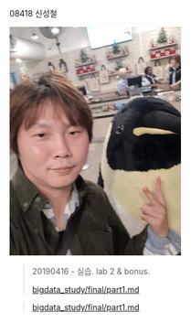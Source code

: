08418 신성철

![사진](https://github.com/ep-code-box/bigdata_study/blob/master/pic.jpg)

> 20190416 - 실습.  lab 2 & bonus.
>
> [bigdata_study/final/part1.md](https://github.com/ep-code-box/bigdata_study/blob/master/final/part1.md)

> [bigdata_study/final/part1.md](https://github.com/ep-code-box/bigdata_study/blob/master/final/part2.md)